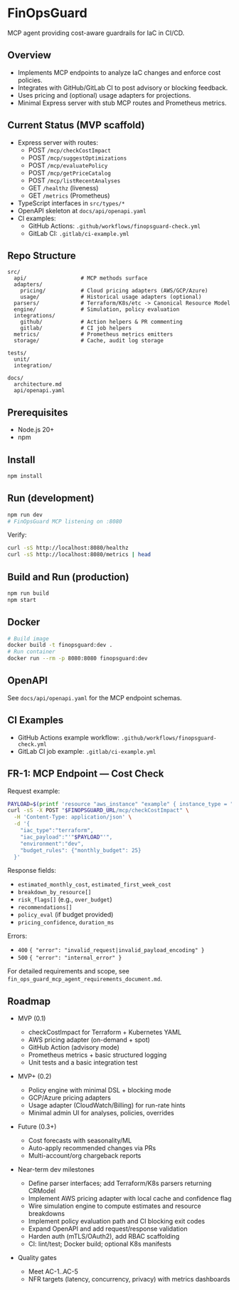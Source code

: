 # FinOpsGuard

MCP agent providing cost-aware guardrails for IaC in CI/CD.

## Overview
- Implements MCP endpoints to analyze IaC changes and enforce cost policies.
- Integrates with GitHub/GitLab CI to post advisory or blocking feedback.
- Uses pricing and (optional) usage adapters for projections.
- Minimal Express server with stub MCP routes and Prometheus metrics.

## Current Status (MVP scaffold)
- Express server with routes:
  - POST `/mcp/checkCostImpact`
  - POST `/mcp/suggestOptimizations`
  - POST `/mcp/evaluatePolicy`
  - POST `/mcp/getPriceCatalog`
  - POST `/mcp/listRecentAnalyses`
  - GET `/healthz` (liveness)
  - GET `/metrics` (Prometheus)
- TypeScript interfaces in `src/types/*`
- OpenAPI skeleton at `docs/api/openapi.yaml`
- CI examples:
  - GitHub Actions: `.github/workflows/finopsguard-check.yml`
  - GitLab CI: `.gitlab/ci-example.yml`

## Repo Structure
```
src/
  api/                 # MCP methods surface
  adapters/
    pricing/           # Cloud pricing adapters (AWS/GCP/Azure)
    usage/             # Historical usage adapters (optional)
  parsers/             # Terraform/K8s/etc -> Canonical Resource Model
  engine/              # Simulation, policy evaluation
  integrations/
    github/            # Action helpers & PR commenting
    gitlab/            # CI job helpers
  metrics/             # Prometheus metrics emitters
  storage/             # Cache, audit log storage
  
tests/
  unit/
  integration/

docs/
  architecture.md
  api/openapi.yaml
```

## Prerequisites
- Node.js 20+
- npm

## Install
```bash
npm install
```

## Run (development)
```bash
npm run dev
# FinOpsGuard MCP listening on :8080
```

Verify:
```bash
curl -sS http://localhost:8080/healthz
curl -sS http://localhost:8080/metrics | head
```

## Build and Run (production)
```bash
npm run build
npm start
```

## Docker
```bash
# Build image
docker build -t finopsguard:dev .
# Run container
docker run --rm -p 8080:8080 finopsguard:dev
```

## OpenAPI
See `docs/api/openapi.yaml` for the MCP endpoint schemas.

## CI Examples
- GitHub Actions example workflow: `.github/workflows/finopsguard-check.yml`
- GitLab CI job example: `.gitlab/ci-example.yml`

## FR-1: MCP Endpoint — Cost Check

Request example:
```bash
PAYLOAD=$(printf 'resource "aws_instance" "example" { instance_type = "t3.medium" }\nprovider "aws" { region="us-east-1" }' | base64)
curl -sS -X POST "$FINOPSGUARD_URL/mcp/checkCostImpact" \
  -H 'Content-Type: application/json' \
  -d '{
    "iac_type":"terraform",
    "iac_payload":"'"$PAYLOAD"'",
    "environment":"dev",
    "budget_rules": {"monthly_budget": 25}
  }'
```

Response fields:
- `estimated_monthly_cost`, `estimated_first_week_cost`
- `breakdown_by_resource[]`
- `risk_flags[]` (e.g., `over_budget`)
- `recommendations[]`
- `policy_eval` (if budget provided)
- `pricing_confidence`, `duration_ms`

Errors:
- `400` `{ "error": "invalid_request|invalid_payload_encoding" }`
- `500` `{ "error": "internal_error" }`

For detailed requirements and scope, see `fin_ops_guard_mcp_agent_requirements_document.md`.

## Roadmap

- MVP (0.1)
  - checkCostImpact for Terraform + Kubernetes YAML
  - AWS pricing adapter (on-demand + spot)
  - GitHub Action (advisory mode)
  - Prometheus metrics + basic structured logging
  - Unit tests and a basic integration test

- MVP+ (0.2)
  - Policy engine with minimal DSL + blocking mode
  - GCP/Azure pricing adapters
  - Usage adapter (CloudWatch/Billing) for run-rate hints
  - Minimal admin UI for analyses, policies, overrides

- Future (0.3+)
  - Cost forecasts with seasonality/ML
  - Auto-apply recommended changes via PRs
  - Multi-account/org chargeback reports

- Near-term dev milestones
  - Define parser interfaces; add Terraform/K8s parsers returning CRModel
  - Implement AWS pricing adapter with local cache and confidence flag
  - Wire simulation engine to compute estimates and resource breakdowns
  - Implement policy evaluation path and CI blocking exit codes
  - Expand OpenAPI and add request/response validation
  - Harden auth (mTLS/OAuth2), add RBAC scaffolding
  - CI: lint/test; Docker build; optional K8s manifests

- Quality gates
  - Meet AC-1..AC-5
  - NFR targets (latency, concurrency, privacy) with metrics dashboards
